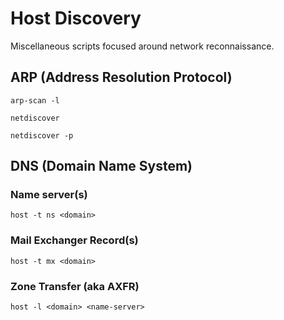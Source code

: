 # Host Discovery

Miscellaneous scripts focused around network reconnaissance.

## ARP (Address Resolution Protocol)

`arp-scan -l`

`netdiscover`

`netdiscover -p`

## DNS (Domain Name System)

### Name server(s)
`host -t ns <domain>`

### Mail Exchanger Record(s)
`host -t mx <domain>`

### Zone Transfer (aka AXFR)
`host -l <domain> <name-server>`
